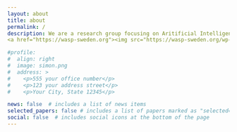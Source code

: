 ```yaml
---
layout: about
title: about
permalink: /
description: We are a research group focusing on Aritificial Intelligence and Machine Learning in the Natural Sciences (AIMLeNS), based at the <a href="http://dsai.se/">Data Science and AI division</a> of the Computer Science and Engineering department at Chalmers University of Technology, Gothenburg, Sweden. <br> In the AIMLeNS we are interested in problems at the interface of the natural sciences, machine learning, and artificial intelligence. Currently, we are especially interested in the following problems<br> <ol>  <li>Generative models for molecular design</li>  <li>Representation learning for molecular systems </li> <li>Effective algorithms for molecular dynamics </li> <li> Data integration for Structural Biology </li>  <li>Control of near-term quantum devices.</li></ol><br><br>We are generously funded by <br>
<a href="https://wasp-sweden.org"><img src="https://wasp-sweden.org/wp-content/themes/wasp/assets/img/logo.png"></a>

#profile:
#  align: right
#  image: simon.png
#  address: >
#    <p>555 your office number</p>
#    <p>123 your address street</p>
#    <p>Your City, State 12345</p>

news: false  # includes a list of news items
selected_papers: false # includes a list of papers marked as "selected={true}"
social: false  # includes social icons at the bottom of the page
---
```



